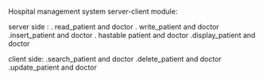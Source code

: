 Hospital management system 
server-client module:


server side :
   . read_patient and doctor
   . write_patient and doctor
   .insert_patient and doctor
   . hastable patient and doctor
   .display_patient and doctor
   
    
   client side:
     .search_patient and doctor
     .delete_patient and doctor
     .update_patient and doctor
